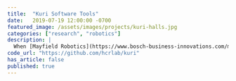 ```yaml
---
title:  "Kuri Software Tools"
date:   2019-07-19 12:00:00 -0700
featured_image: /assets/images/projects/kuri-halls.jpg
categories: ["research", "robotics"]
description: |
  When [Mayfield Robotics](https://www.bosch-business-innovations.com/media/downloads/mayfield_robotics_exit_story_2mb_update.pdf) shut down and sent us a couple Kuris, I set out on reverse engineering so we could put them to work. I deobfuscated internal code and developed examples. We (and several other labs) used these tools to power later projects with Kuri.
code_url: "https://github.com/hcrlab/kuri"
has_article: false
published: true
---
```

